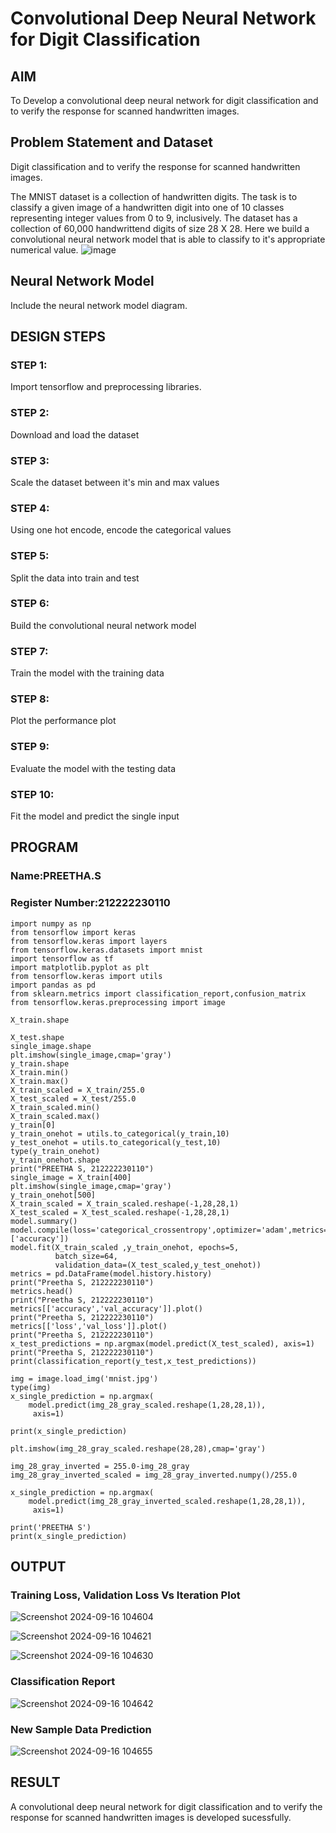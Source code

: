 # Convolutional Deep Neural Network for Digit Classification

## AIM

To Develop a convolutional deep neural network for digit classification and to verify the response for scanned handwritten images.

## Problem Statement and Dataset

Digit classification and to verify the response for scanned handwritten images.

The MNIST dataset is a collection of handwritten digits. The task is to classify a given image of a handwritten digit into one of 10 classes representing integer values from 0 to 9, inclusively. The dataset has a collection of 60,000 handwrittend digits of size 28 X 28. Here we build a convolutional neural network model that is able to classify to it's appropriate numerical value.
![image](https://github.com/user-attachments/assets/666b2c1d-f802-4602-91e6-a782dd9e7e2f)


## Neural Network Model

Include the neural network model diagram.

## DESIGN STEPS

### STEP 1:
Import tensorflow and preprocessing libraries.

### STEP 2:
Download and load the dataset

### STEP 3:
Scale the dataset between it's min and max values

### STEP 4:
Using one hot encode, encode the categorical values

### STEP 5:
Split the data into train and test

### STEP 6:
Build the convolutional neural network model

### STEP 7:
Train the model with the training data

### STEP 8:
Plot the performance plot

### STEP 9:
Evaluate the model with the testing data

### STEP 10:
Fit the model and predict the single input

## PROGRAM

### Name:PREETHA.S
### Register Number:212222230110
```
import numpy as np
from tensorflow import keras
from tensorflow.keras import layers
from tensorflow.keras.datasets import mnist
import tensorflow as tf
import matplotlib.pyplot as plt
from tensorflow.keras import utils
import pandas as pd
from sklearn.metrics import classification_report,confusion_matrix
from tensorflow.keras.preprocessing import image

X_train.shape

X_test.shape
single_image.shape
plt.imshow(single_image,cmap='gray')
y_train.shape
X_train.min()
X_train.max()
X_train_scaled = X_train/255.0
X_test_scaled = X_test/255.0
X_train_scaled.min()
X_train_scaled.max()
y_train[0]
y_train_onehot = utils.to_categorical(y_train,10)
y_test_onehot = utils.to_categorical(y_test,10)
type(y_train_onehot)
y_train_onehot.shape
print("PREETHA S, 212222230110")
single_image = X_train[400]
plt.imshow(single_image,cmap='gray')
y_train_onehot[500]
X_train_scaled = X_train_scaled.reshape(-1,28,28,1)
X_test_scaled = X_test_scaled.reshape(-1,28,28,1)
model.summary()
model.compile(loss='categorical_crossentropy',optimizer='adam',metrics=['accuracy'])
model.fit(X_train_scaled ,y_train_onehot, epochs=5,
          batch_size=64,
          validation_data=(X_test_scaled,y_test_onehot))
metrics = pd.DataFrame(model.history.history)
print("Preetha S, 212222230110")
metrics.head()
print("Preetha S, 212222230110")
metrics[['accuracy','val_accuracy']].plot()
print("Preetha S, 212222230110")
metrics[['loss','val_loss']].plot()
print("Preetha S, 212222230110")
x_test_predictions = np.argmax(model.predict(X_test_scaled), axis=1)
print("Preetha S, 212222230110")
print(classification_report(y_test,x_test_predictions))

img = image.load_img('mnist.jpg')
type(img)
x_single_prediction = np.argmax(
    model.predict(img_28_gray_scaled.reshape(1,28,28,1)),
     axis=1)

print(x_single_prediction)

plt.imshow(img_28_gray_scaled.reshape(28,28),cmap='gray')

img_28_gray_inverted = 255.0-img_28_gray
img_28_gray_inverted_scaled = img_28_gray_inverted.numpy()/255.0

x_single_prediction = np.argmax(
    model.predict(img_28_gray_inverted_scaled.reshape(1,28,28,1)),
     axis=1)

print('PREETHA S')
print(x_single_prediction)

```

## OUTPUT

### Training Loss, Validation Loss Vs Iteration Plot

![Screenshot 2024-09-16 104604](https://github.com/user-attachments/assets/c79cabd0-7ce6-4155-aff7-2c348237bfce)

![Screenshot 2024-09-16 104621](https://github.com/user-attachments/assets/536f443c-bb5a-4044-bf9a-94d2961d61e0)

![Screenshot 2024-09-16 104630](https://github.com/user-attachments/assets/85fb0e00-7031-45ff-949a-4a0a7bc2ea01)


### Classification Report

![Screenshot 2024-09-16 104642](https://github.com/user-attachments/assets/5cac1588-87fa-481b-b033-1f9c936c8458)


### New Sample Data Prediction

![Screenshot 2024-09-16 104655](https://github.com/user-attachments/assets/de84283c-fd59-4fdc-ac52-663b2cc22315)


## RESULT

A convolutional deep neural network for digit classification and to verify the response for scanned handwritten images is developed sucessfully.
